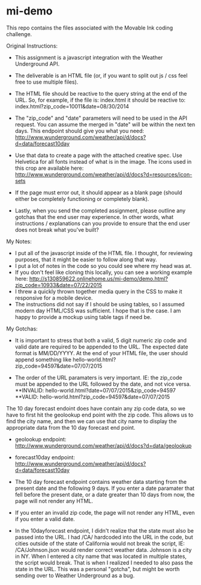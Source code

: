 # mi-demo
This repo contains the files associated with the Movable Ink coding challenge.

Original Instructions:
* This assignment is a javascript integration with the Weather Underground API.  

* The deliverable is an HTML file (or, if you want to split out js / css feel free to use multiple files).

* The HTML file should be reactive to the query string at the end of the URL.  So, for example, if the file is: index.html
it should be reactive to: index.html?zip_code=10011&date=08/30/2014

* The "zip_code" and "date" parameters will need to be used in the API request.  You can assume the merged in "date" will be within the next ten days.  This endpoint should give you what you need:
http://www.wunderground.com/weather/api/d/docs?d=data/forecast10day

* Use that data to create a page with the attached creative spec.  Use Helvetica for all fonts instead of what is in the image. The icons used in this crop are available here: http://www.wunderground.com/weather/api/d/docs?d=resources/icon-sets

* If the page must error out, it should appear as a blank page (should either be completely functioning or completely blank).

* Lastly, when you send the completed assignment, please outline any gotchas that the end user may experience.  In other words, what instructions / explanations can you provide to ensure that the end user does not break what you've built?

My Notes:
* I put all of the javascript inside of the HTML file. I thought, for reviewing purposes, that it might be easier to follow along that way.
* I put a lot of notes in the code so you could see where my head was at. 
* If you don't feel like cloning this locally, you can see a working example here: http://s130859622.onlinehome.us/mi-demo/demo.html?zip_code=10933&date=07/22/2015
* I threw a quickly thrown together media query in the CSS to make it responsive for a mobile device.
* The instructions did not say if I should be using tables, so I assumed modern day HTML/CSS was sufficient. I hope that is the case. I am happy to provide a mockup using table tags if need be.

My Gotchas:
* It is important to stress that both a valid, 5 digit numeric zip code and valid date are required to be appended to the URL. The expected date format is MM/DD/YYYY. At the end of your HTML file, the user should append something like hello-world.html?zip_code=94597&date=07/07/2015

* The order of the URL paramaters is very important. IE: the zip_code must be appended to the URL followed by the date, and not vice versa. 
**INVALID: hello-world.html?date=07/07/2015&zip_code=94597
**VALID: hello-world.html?zip_code=94597&date=07/07/2015

The 10 day forecast endoint does have contain any zip code data, so we have to first hit the geolookup end point with the zip code. This allows us to find the city name, and then we can use that city name to display the appropriate data from the 10 day forecast end point.
* geolookup endpoint: http://www.wunderground.com/weather/api/d/docs?d=data/geolookup
* forecast10day endpoint: http://www.wunderground.com/weather/api/d/docs?d=data/forecast10day

* The 10 day forecast endpoint contains weather data starting from the present date and the following 9 days. If you enter a date paramater that fell before the present date, or a date greater than 10 days from now, the page will not render any HTML.

* If you enter an invalid zip code, the page will not render any HTML, even if you enter a valid date.
* In the 10dayforecast endpoint, I didn't realize that the state must also be passed into the URL. I had /CA/ hardcoded into the URL in the code, but cities outside of the state of California would not break the script, IE: /CA/Johnson.json would render correct weather data. Johnson is a city in NY. When I entered a city name that was located in multiple states, the script would break. That is when I realized I needed to also pass the state in the URL. This was a personal "gotcha", but might be worth sending over to Weather Underground as a bug.
